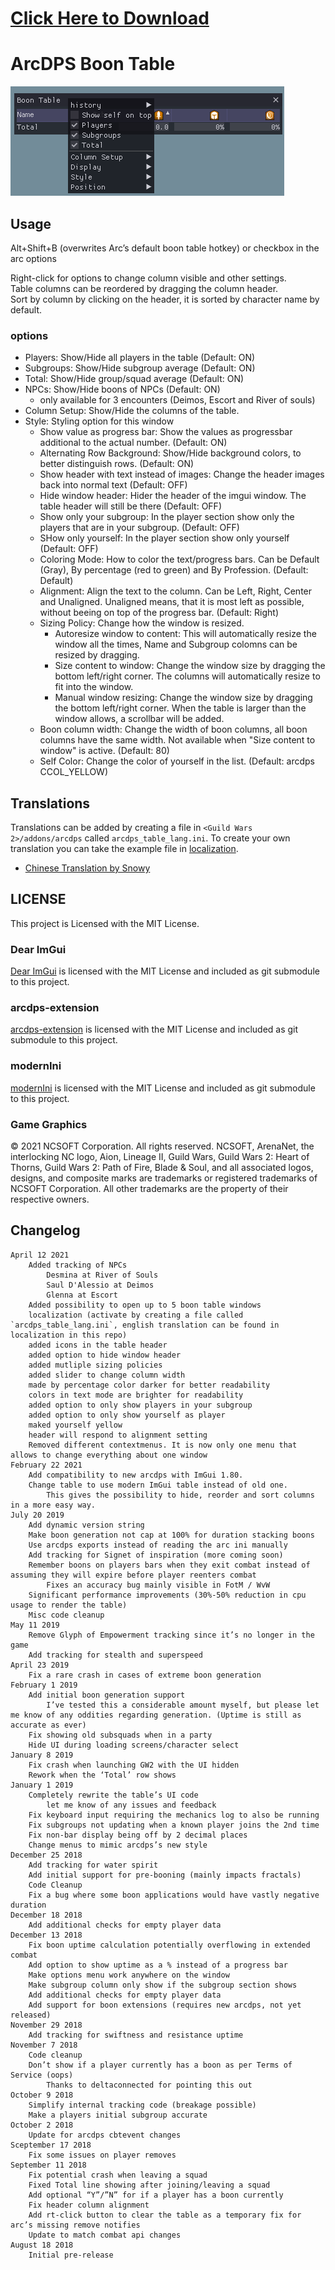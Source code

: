 # [Click Here to Download](/../../releases)

# ArcDPS Boon Table

![preview](Screenshot.png)

## Usage

Alt+Shift+B (overwrites Arc’s default boon table hotkey) or checkbox in the arc options

Right-click for options to change column visible and other settings.  
Table columns can be reordered by dragging the column header.  
Sort by column by clicking on the header, it is sorted by character name by default.

### options
- Players: Show/Hide all players in the table (Default: ON)
- Subgroups: Show/Hide subgroup average (Default: ON)
- Total: Show/Hide group/squad average (Default: ON)
- NPCs: Show/Hide boons of NPCs (Default: ON)
    - only available for 3 encounters (Deimos, Escort and River of souls)
- Column Setup: Show/Hide the columns of the table.
- Style: Styling option for this window
    - Show value as progress bar: Show the values as progressbar additional to the actual number. (Default: ON)
    - Alternating Row Background: Show/Hide background colors, to better distinguish rows. (Default: ON)
    - Show header with text instead of images: Change the header images back into normal text (Default: OFF)
    - Hide window header: Hider the header of the imgui window. The table header will still be there (Default: OFF)
    - Show only your subgroup: In the player section show only the players that are in your subgroup. (Default: OFF)
    - SHow only yourself: In the player section show only yourself (Default: OFF)
    - Coloring Mode: How to color the text/progress bars. Can be Default (Gray), By percentage (red to green) and By Profession. (Default: Default)
    - Alignment: Align the text to the column. Can be Left, Right, Center and Unaligned. Unaligned means, that it is most left as possible, without beeing on top of the progress bar. (Default: Right)
    - Sizing Policy: Change how the window is resized.
        - Autoresize window to content: This will automatically resize the window all the times, Name and Subgroup colomns can be resized by dragging.
        - Size content to window: Change the window size by dragging the bottom left/right corner. The columns will automatically resize to fit into the window.
        - Manual window resizing: Change the window size by dragging the bottom left/right corner. When the table is larger than the window allows, a scrollbar will be added.
    - Boon column width: Change the width of boon columns, all boon columns have the same width. Not available when "Size content to window" is active. (Default: 80)
    - Self Color: Change the color of yourself in the list. (Default: arcdps CCOL_YELLOW)

## Translations
Translations can be added by creating a file in `<Guild Wars 2>/addons/arcdps` called `arcdps_table_lang.ini`.
To create your own translation you can take the example file in [localization](/localization).

- [Chinese Translation by Snowy](https://github.com/Snowy1794/Arcdps-boon-table-translation-Chinese-simplified)

## LICENSE
This project is Licensed with the MIT License.

### Dear ImGui
[Dear ImGui](https://github.com/ocornut/imgui) is licensed with the MIT License and included as git submodule to this project.

### arcdps-extension
[arcdps-extension](https://github.com/knoxfighter/arcdps-extension) is licensed with the MIT License and included as git submodule to this project.

### modernIni
[modernIni](https://github.com/knoxfighter/modernIni) is licensed with the MIT License and included as git submodule to this project.

### Game Graphics
© 2021 NCSOFT Corporation. All rights reserved. NCSOFT, ArenaNet, the interlocking NC logo, Aion, Lineage II, Guild Wars, Guild Wars 2: Heart of Thorns, Guild Wars 2: Path of Fire, Blade & Soul, and all associated logos, designs, and composite marks are trademarks or registered trademarks of NCSOFT Corporation. All other trademarks are the property of their respective owners. 

## Changelog
    
    April 12 2021
        Added tracking of NPCs
            Desmina at River of Souls
            Saul D'Alessio at Deimos
            Glenna at Escort
        Added possibility to open up to 5 boon table windows
        localization (activate by creating a file called `arcdps_table_lang.ini`, english translation can be found in localization in this repo)
        added icons in the table header
        added option to hide window header
        added mutliple sizing policies
        added slider to change column width
        made by percentage color darker for better readability
        colors in text mode are brighter for readability
        added option to only show players in your subgroup
        added option to only show yourself as player
        maked yourself yellow
        header will respond to alignment setting
        Removed different contextmenus. It is now only one menu that allows to change everything about one window
    February 22 2021
        Add compatibility to new arcdps with ImGui 1.80.
        Change table to use modern ImGui table instead of old one.
            This gives the possibility to hide, reorder and sort columns in a more easy way.
    July 20 2019
        Add dynamic version string
        Make boon generation not cap at 100% for duration stacking boons
        Use arcdps exports instead of reading the arc ini manually
        Add tracking for Signet of inspiration (more coming soon)
        Remember boons on players bars when they exit combat instead of assuming they will expire before player reenters combat
            Fixes an accuracy bug mainly visible in FotM / WvW
        Significant performance improvements (30%-50% reduction in cpu usage to render the table)
        Misc code cleanup
    May 11 2019
        Remove Glyph of Empowerment tracking since it’s no longer in the game
        Add tracking for stealth and superspeed
    April 23 2019
        Fix a rare crash in cases of extreme boon generation
    February 1 2019
        Add initial boon generation support
            I’ve tested this a considerable amount myself, but please let me know of any oddities regarding generation. (Uptime is still as accurate as ever)
        Fix showing old subsquads when in a party
        Hide UI during loading screens/character select
    January 8 2019
        Fix crash when launching GW2 with the UI hidden
        Rework when the ‘Total’ row shows
    January 1 2019
        Completely rewrite the table’s UI code
            let me know of any issues and feedback
        Fix keyboard input requiring the mechanics log to also be running
        Fix subgroups not updating when a known player joins the 2nd time
        Fix non-bar display being off by 2 decimal places
        Change menus to mimic arcdps’s new style
    December 25 2018
        Add tracking for water spirit
        Add initial support for pre-booning (mainly impacts fractals)
        Code Cleanup
        Fix a bug where some boon applications would have vastly negative duration
    December 18 2018
        Add additional checks for empty player data
    December 13 2018
        Fix boon uptime calculation potentially overflowing in extended combat
        Add option to show uptime as a % instead of a progress bar
        Make options menu work anywhere on the window
        Make subgroup column only show if the subgroup section shows
        Add additional checks for empty player data
        Add support for boon extensions (requires new arcdps, not yet released)
    November 29 2018
        Add tracking for swiftness and resistance uptime
    November 7 2018
        Code cleanup
        Don’t show if a player currently has a boon as per Terms of Service (oops)
            Thanks to deltaconnected for pointing this out
    October 9 2018
        Simplify internal tracking code (breakage possible)
        Make a players initial subgroup accurate
    October 2 2018
        Update for arcdps cbtevent changes
    Sceptember 17 2018
        Fix some issues on player removes
    September 11 2018
        Fix potential crash when leaving a squad
        Fixed Total line showing after joining/leaving a squad
        Add optional “Y”/”N” for if a player has a boon currently
        Fix header column alignment
        Add rt-click button to clear the table as a temporary fix for arc’s missing remove notifies
        Update to match combat api changes
    August 18 2018
        Initial pre-release
